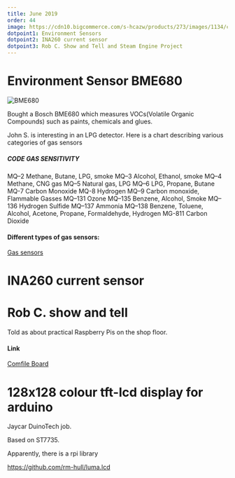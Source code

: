 ```yaml
---
title: June 2019
order: 44
image: https://cdn10.bigcommerce.com/s-hcazw/products/273/images/1134/cpio22_1__45117.1498039626.380.380.JPG?c=2
dotpoint1: Environment Sensors
dotpoint2: INA260 current sensor
dotpoint3: Rob C. Show and Tell and Steam Engine Project
---
```


# Environment Sensor BME680

![BME680](https://cdn.shopify.com/s/files/1/0174/1800/products/BME680_breakout_v2_2_of_3_1024x1024.JPG?v=1527869791)

Bought a Bosch BME680 which measures VOCs(Volatile Organic Compounds) such as paints, chemicals and glues.

John S. is interesting in an LPG detector. Here is a chart describing various categories of gas sensors

##### CODE	GAS SENSITIVITY
MQ–2	Methane, Butane, LPG, smoke
MQ–3	Alcohol, Ethanol, smoke
MQ–4	Methane, CNG gas
MQ–5	Natural gas, LPG
MQ–6	LPG, Propane, Butane
MQ-7	Carbon Monoxide
MQ-8	Hydrogen
MQ–9	Carbon monoxide, Flammable Gasses
MQ–131	Ozone
MQ–135	Benzene, Alcohol, Smoke
MQ–136	Hydrogen Sulfide
MQ–137	Ammonia
MQ–138	Benzene, Toluene, Alcohol, Acetone, Propane, Formaldehyde, Hydrogen
MG-811	Carbon Dioxide


#### Different types of gas sensors:

[Gas sensors](https://learn.adafruit.com/gas-sensor-comparison/gas-sensor-types)



# INA260 current sensor



# Rob C. show and tell

Told as about practical Raspberry Pis on the shop floor.

#### Link

[Comfile Board](http://comfiletech.com/linux-panel-pc-comfilepi/cp-io22-io-board-accessory-for-the-comfilepi/)



# 128x128 colour tft-lcd display for arduino

Jaycar DuinoTech job.

Based on ST7735. 

Apparently, there is a rpi library

https://github.com/rm-hull/luma.lcd



